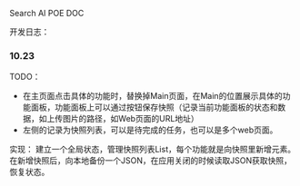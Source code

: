 Search AI
POE
DOC


开发日志：

### 10.23 

TODO： 
- 在主页面点击具体的功能时，替换掉Main页面，在Main的位置展示具体的功能面板，功能面板上可以通过按钮保存快照（记录当前功能面板的状态和数据，如上传图片的路径，如Web页面的URL地址）
- 左侧的记录为快照列表，可以是待完成的任务，也可以是多个web页面。

实现：
建立一个全局状态，管理快照列表List，每个功能就是向快照里新增元素。在新增快照后，向本地备份一个JSON，在应用关闭的时候读取JSON获取快照，恢复状态。

